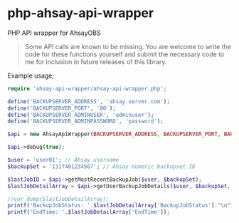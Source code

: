 # php-ahsay-api-wrapper
PHP API wrapper for AhsayOBS

> Some API calls are known to be missing.  You are welcome to write the code
> for these functions yourself and submit the necessary code to me for
> inclusion in future releases of this library.

Example usage;

```php
require 'ahsay-api-wrapper/ahsay-api-wrapper.php';

define('BACKUPSERVER_ADDRESS', 'ahsay.server.com');
define('BACKUPSERVER_PORT', '80');
define('BACKUPSERVER_ADMINUSER', 'adminuser');
define('BACKUPSERVER_ADMINPASSWORD', 'password');

$api = new AhsayApiWrapper(BACKUPSERVER_ADDRESS, BACKUPSERVER_PORT, BACKUPSERVER_ADMINUSER, BACKUPSERVER_ADMINPASSWORD);

$api->debug(true);

$user = 'user01'; // Ahsay username
$backupSet = '1317401234567'; // Ahsay numeric backupset ID

$lastJobID = $api->getMostRecentBackupJob($user, $backupSet);
$lastJobDetailArray = $api->getUserBackupJobDetails($user, $backupSet, $lastJobID)['@attributes'];

//var_dump($lastJobDetailArray);
printf('BackupJobStatus: '.$lastJobDetailArray['BackupJobStatus']."\n");
printf('EndTime: '.$lastJobDetailArray['EndTime']);

```
